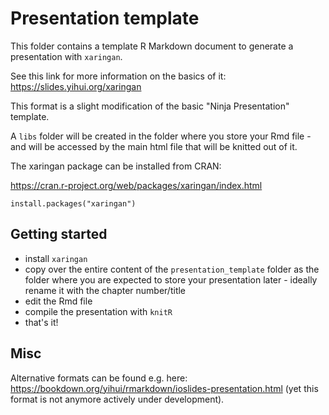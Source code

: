 # Presentation template

This folder contains a template R Markdown document to generate a presentation with `xaringan`.

See this link for more information on the basics of it: https://slides.yihui.org/xaringan

This format is a slight modification of the basic "Ninja Presentation" template.

A `libs` folder will be created in the folder where you store your Rmd file - and will be accessed by the main html file that will be knitted out of it.

The xaringan package can be installed from CRAN:

https://cran.r-project.org/web/packages/xaringan/index.html

```
install.packages("xaringan")
```

## Getting started

- install `xaringan`
- copy over the entire content of the `presentation_template` folder as the folder where you are expected to store your presentation later - ideally rename it with the chapter number/title
- edit the Rmd file
- compile the presentation with `knitR` 
- that's it!

## Misc

Alternative formats can be found e.g. here: https://bookdown.org/yihui/rmarkdown/ioslides-presentation.html (yet this format is not anymore actively under development).

